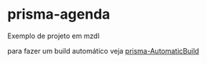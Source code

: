 # prisma-agenda

Exemplo de projeto em mzdl


para fazer um build automático veja [prisma-AutomaticBuild](https://github.com/mozaru/prisma-AutomaticBuild/)
